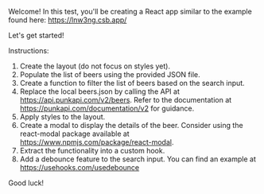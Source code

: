 Welcome! In this test, you'll be creating a React app similar to the example found here: https://lnw3ng.csb.app/

Let's get started!

Instructions:

1. Create the layout (do not focus on styles yet).
2. Populate the list of beers using the provided JSON file.
3. Create a function to filter the list of beers based on the search input.
4. Replace the local beers.json by calling the API at https://api.punkapi.com/v2/beers. Refer to the documentation at https://punkapi.com/documentation/v2 for guidance.
5. Apply styles to the layout.
6. Create a modal to display the details of the beer. Consider using the react-modal package available at https://www.npmjs.com/package/react-modal.
7. Extract the functionality into a custom hook.
8. Add a debounce feature to the search input. You can find an example at https://usehooks.com/usedebounce

Good luck!

